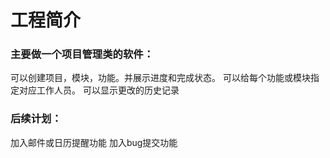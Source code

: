 # 工程简介

### 主要做一个项目管理类的软件：
可以创建项目，模块，功能。并展示进度和完成状态。
可以给每个功能或模块指定对应工作人员。
可以显示更改的历史记录
### 后续计划：
加入邮件或日历提醒功能
加入bug提交功能



